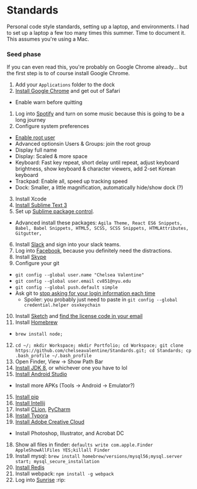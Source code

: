 # Standards
Personal code style standards, setting up a laptop, and environments. I had to set up a laptop a few too many times this summer. Time to document it. This assumes you're using a Mac.

### Seed phase

If you can even read this, you're probably on Google Chrome already... but the first step is to of course install Google Chrome.

1. Add your `Applications` folder to the dock
1. [Install Google Chrome](https://www.google.com/chrome/) and get out of Safari
  * Enable warn before quitting
1. Log into [Spotify](https://play.spotify.com/) and turn on some music because this is going to be a long journey
2. Configure system preferences
  * [Enable root user](https://support.apple.com/en-us/HT204012)
  * Advanced optionsin Users & Groups: join the root group
  * Display full name
  * Display: Scaled & more space
  * Keyboard: Fast key repeat, short delay until repeat, adjust keyboard brightness, show keyboard & character viewers, add 2-set Korean keyboard
  * Trackpad: Enable all, speed up tracking speed
  * Dock: Smaller, a little magnification, automatically hide/show dock (?)
3. Install Xcode
4. [Install Sublime Text 3](https://www.sublimetext.com/3)
5. Set up [Sublime package control](https://packagecontrol.io/installation).
  * Advanced install these packages: `Agila Theme, React ES6 Snippets, Babel, Babel Snippets, HTML5, SCSS, SCSS Snippets, HTMLAttributes, Gitgutter,`
6. Install [Slack](https://slack.com/downloads) and sign into your slack teams.
7. Log into [Facebook](https://www.facebook.com/), because you definitely need the distractions.
8. Install [Skype](https://www.skype.com/en/)
9. Configure your git
  * `git config --global user.name "Chelsea Valentine"`
  * `git config --global user.email cv851@nyu.edu`
  * `git config --global push.default simple`
  * Ask git to [stop asking for your login information each time](https://help.github.com/articles/caching-your-github-password-in-git/)
    - Spoiler: you probably just need to paste in `git config --global credential.helper osxkeychain`
10. Install [Sketch](https://www.sketchapp.com/) and [find the license code in your email](https://inbox.google.com/search/sketch%20license%20thank%20you%20for%20buying%20sketch)
11. Install [Homebrew](http://brew.sh/)
  * `brew install node;`
12. `cd ~/; mkdir Workspace; mkdir Portfolio; cd Workspace; git clone https://github.com/chelseavalentine/Standards.git; cd Standards; cp .bash_profile ~/.bash_profile`
13. Open Finder, View -> Show Path Bar
14. [Install JDK 8](http://www.oracle.com/technetwork/java/javase/downloads/jdk8-downloads-2133151.html), or whichever one you have to lol
14. [Install Android Studio](https://developer.android.com/studio/index.html)
  * Install more APKs (Tools -> Android -> Emulator?)
15. [Install pip](https://pip.pypa.io/en/stable/installing/)
15. [Install Intellij](https://www.jetbrains.com/idea/download/)
16. Install [CLion](https://www.jetbrains.com/clion/), [PyCharm](https://www.jetbrains.com/pycharm/)
16. [Install Typora](https://www.macupdate.com/app/mac/52992/typora)
17. [Install Adobe Creative Cloud](https://creative.adobe.com/products/download/creative-cloud)
  * Install Photoshop, Illustrator, and Acrobat DC
18. Show all files in finder: `defaults write com.apple.Finder AppleShowAllFiles YES;killall Finder`
19. Install mysql: `brew install homebrew/versions/mysql56;mysql.server start; mysql_secure_installation`
20. [Install Redis](http://redis.io/download)
21. Install webpack: `npm install -g webpack`
22. Log into [Sunrise](https://calendar.sunrise.am/) :rip:

